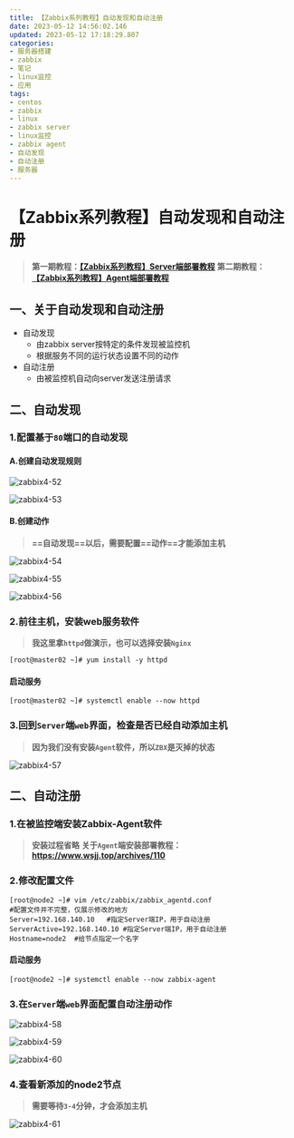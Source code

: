 ```yaml
---
title: 【Zabbix系列教程】自动发现和自动注册
date: 2023-05-12 14:56:02.146
updated: 2023-05-12 17:18:29.807
categories: 
- 服务器搭建
- zabbix
- 笔记
- linux监控
- 应用
tags: 
- centos
- zabbix
- linux
- zabbix server
- linux监控
- zabbix agent
- 自动发现
- 自动注册
- 服务器
---
```


# 【Zabbix系列教程】自动发现和自动注册

>**第一期教程：[【Zabbix系列教程】Server端部署教程](https://www.wsjj.top/archives/109)**
>**第二期教程：[【Zabbix系列教程】Agent端部署教程](https://www.wsjj.top/archives/110)**

## 一、关于自动发现和自动注册

- 自动发现
	- 由zabbix server按特定的条件发现被监控机 
	- 根据服务不同的运行状态设置不同的动作
- 自动注册
	- 由被监控机自动向server发送注册请求

## 二、自动发现

### 1.配置基于`80`端口的自动发现

#### A.创建自动发现规则

![zabbix4-52](https://www.wsjj.top/upload/2023/05/zabbix4-52.png)

![zabbix4-53](https://www.wsjj.top/upload/2023/05/zabbix4-53.png)

#### B.创建动作

>**==自动发现==以后，需要配置==动作==才能添加主机**

![zabbix4-54](https://www.wsjj.top/upload/2023/05/zabbix4-54.png)

![zabbix4-55](https://www.wsjj.top/upload/2023/05/zabbix4-55.png)

![zabbix4-56](https://www.wsjj.top/upload/2023/05/zabbix4-56.png)

### 2.前往主机，安装web服务软件

>**我这里拿`httpd`做演示，也可以选择安装`Nginx`**

```
[root@master02 ~]# yum install -y httpd
```

#### 启动服务

```
[root@master02 ~]# systemctl enable --now httpd
```

### 3.回到`Server`端`web`界面，检查是否已经自动添加主机

>**因为我们没有安装`Agent`软件，所以`ZBX`是灭掉的状态**

![zabbix4-57](https://www.wsjj.top/upload/2023/05/zabbix4-57.png)

## 二、自动注册

### 1.在被监控端安装Zabbix-Agent软件

>**安装过程省略**
>**关于`Agent`端安装部署教程：https://www.wsjj.top/archives/110**

### 2.修改配置文件

```
[root@node2 ~]# vim /etc/zabbix/zabbix_agentd.conf
#配置文件并不完整，仅展示修改的地方
Server=192.168.140.10	#指定Server端IP，用于自动注册
ServerActive=192.168.140.10	#指定Server端IP，用于自动注册
Hostname=node2	#给节点指定一个名字
```

#### 启动服务

```
[root@node2 ~]# systemctl enable --now zabbix-agent
```

### 3.在`Server`端`web`界面配置自动注册动作

![zabbix4-58](https://www.wsjj.top/upload/2023/05/zabbix4-58.png)

![zabbix4-59](https://www.wsjj.top/upload/2023/05/zabbix4-59.png)

![zabbix4-60](https://www.wsjj.top/upload/2023/05/zabbix4-60.png)

### 4.查看新添加的node2节点

>**需要等待`3-4`分钟，才会添加主机**

![zabbix4-61](https://www.wsjj.top/upload/2023/05/zabbix4-61.png)

